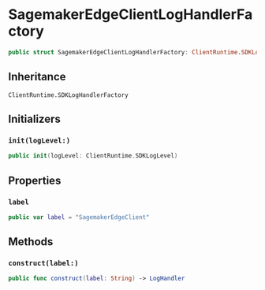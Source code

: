 # SagemakerEdgeClientLogHandlerFactory

``` swift
public struct SagemakerEdgeClientLogHandlerFactory: ClientRuntime.SDKLogHandlerFactory 
```

## Inheritance

`ClientRuntime.SDKLogHandlerFactory`

## Initializers

### `init(logLevel:)`

``` swift
public init(logLevel: ClientRuntime.SDKLogLevel) 
```

## Properties

### `label`

``` swift
public var label = "SagemakerEdgeClient"
```

## Methods

### `construct(label:)`

``` swift
public func construct(label: String) -> LogHandler 
```
